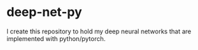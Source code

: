 # deep-net-py
I create this repository to hold my deep neural networks that are implemented with python/pytorch.
